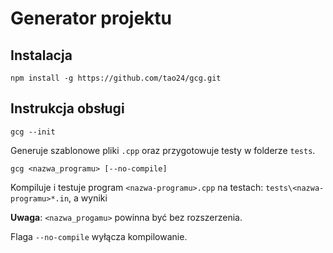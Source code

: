 # Generator projektu

## Instalacja

```
npm install -g https://github.com/tao24/gcg.git
```

## Instrukcja obsługi
```
gcg --init
```
Generuje szablonowe pliki ```.cpp``` oraz przygotowuje testy w folderze ```tests```.

```
gcg <nazwa_programu> [--no-compile]
```

Kompiluje i testuje program ```<nazwa-programu>.cpp``` na testach: ```tests\<nazwa-programu>*.in```, a wyniki


**Uwaga**: ```<nazwa_progamu>``` powinna być bez rozszerzenia.

Flaga ```--no-compile``` wyłącza kompilowanie.